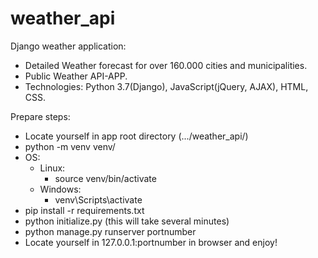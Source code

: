 # weather_api
Django weather application:
- Detailed Weather forecast for over 160.000 cities and municipalities.
- Public Weather API-APP.
- Technologies: Python 3.7(Django), JavaScript(jQuery, AJAX), HTML, CSS.

Prepare steps:
- Locate yourself in app root directory (.../weather_api/)
- python -m venv venv/
- OS:
  - Linux:
    - source venv/bin/activate
  - Windows:
    - venv\Scripts\activate
- pip install -r requirements.txt
- python initialize.py (this will take several minutes)
- python manage.py runserver portnumber
- Locate yourself in 127.0.0.1:portnumber in browser and enjoy!
